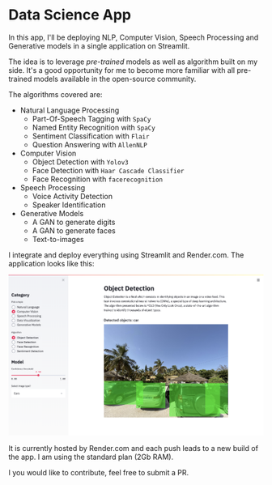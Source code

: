 # Data Science App

In this app, I'll be deploying NLP, Computer Vision, Speech Processing and Generative models in a single application on Streamlit. 

The idea is to leverage *pre-trained* models as well as algorithm built on my side. It's a good opportunity for me to become more familiar with all pre-trained models available in the open-source community. 

The algorithms covered are:
- Natural Language Processing
	- Part-Of-Speech Tagging with `SpaCy`
	- Named Entity Recognition with `SpaCy`
	- Sentiment Classification with `Flair`
	- Question Answering with `AllenNLP`
- Computer Vision
	- Object Detection with `Yolov3`
	- Face Detection with `Haar Cascade Classifier`
	- Face Recognition with `facerecognition`
- Speech Processing
	- Voice Activity Detection
	- Speaker Identification
- Generative Models
	- A GAN to generate digits
	- A GAN to generate faces
	- Text-to-images

I integrate and deploy everything using Streamlit and Render.com. The application looks like this:

![image](images/screen_home.png)

It is currently hosted by Render.com and each push leads to a new build of the app. I am using the standard plan (2Gb RAM).

I you would like to contribute, feel free to submit a PR.